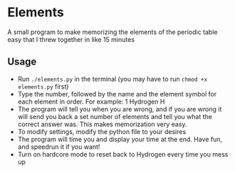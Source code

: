 # Elements
A small program to make memorizing the elements of the periodic table easy that I threw together in like 15 minutes

## Usage
- Run `./elements.py` in the terminal (you may have to run `chmod +x elements.py` first)
- Type the number, followed by the name and the element symbol for each element in order.
For example: 1 Hydrogen H
- The program will tell you when you are wrong, and if you are wrong it will send you back a set number of elements and tell you what the correct answer was. This makes memorization very easy.
- To modify settings, modify the python file to your desires
- The program will time you and display your time at the end. Have fun, and speedrun it if you want!
- Turn on hardcore mode to reset back to Hydrogen every time you mess up